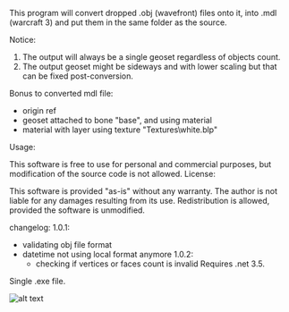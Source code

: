 This program will convert dropped .obj (wavefront) files onto it, into .mdl (warcraft 3) and put them in the same folder as the source.

Notice:
   1. The output will always be a single geoset regardless of objects count.
   2. The output geoset might be sideways and with lower scaling but that can be fixed post-conversion.
     
Bonus to converted mdl file:
- origin ref
- geoset attached to bone "base", and using material
- material with layer using texture "Textures\white.blp"

Usage:

This software is free to use for personal and commercial
purposes, but modification of the source code is not allowed.
License:

This software is provided "as-is" without any warranty. The
author is not liable for any damages resulting from its use.
Redistribution is allowed, provided the software is unmodified.

changelog:
1.0.1:
- validating obj file format
- datetime not using local format anymore
1.0.2:
  - checking if vertices or faces count is invalid
Requires .net 3.5.

Single .exe file.

![alt text](https://i.ibb.co/CBPrxzN/Screenshot-2024-06-18-052810.png)
